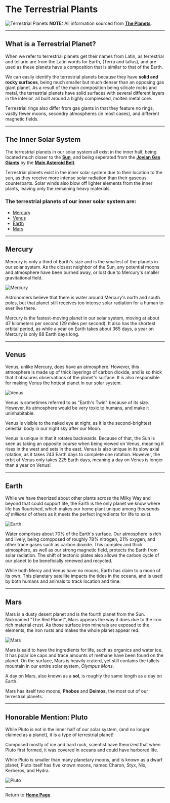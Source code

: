 # The Terrestrial Plants
![Terrestrial Planets](Terrestrial_planet_sizes2.jpg "Terrestrial Planets")
**NOTE:** All information sourced from __[The Planets](https://theplanets.org/terrestrial-planets/)__.

---
## What is a Terrestrial Planet?
When we refer to terrestrial planets get their names from Latin, as terrestrial and telluric are from the Latin words for Earth, (Terra and tallus), and are used as these planets have a composition that is similar to that of the Earth.

We can easily identify the terrestrial planets because they have **solid and rocky surfaces**, being much smaller but much denser than an opposing gas giant planet. As a result of the main composition being silicate rocks and metal, the terrestrial planets have solid surfaces with several different layers in the interior, all built around a highly compressed, molten metal core.

Terrestrial rings also differ from gas giants in that they feature no rings, vastly fewer moons, secondry atmospheres (in most cases), and different magnetic fields.

---
## The Inner Solar System
The terrestrial planets in our solar system all exist in the inner half, being located much closer to the __[Sun](SUN.md)__, and being seperated from the __[Jovian Gas Giants](GAS.md)__ by the __[Main Asteroid Belt](ASTEROID.md)__.

Terrestrial planets exist in the inner solar system due to their location to the sun, as they receive more intense solar radiation than their gaseous counterparts. Solar winds also blow off lighter elements from the inner plants, leaving only the remaining heavy materials.


### The terrestrial planets of our inner solar system are:
+ [Mercury](#mercury)
+ [Venus](#venus)
+ [Earth](#earth)
+ [Mars](#mars)
---
## Mercury
Mercury is only a third of Earth's size and is the smallest of the planets in our solar system. As the closest neighbor of the Sun, any potential moons and atmosphere have been burned away, or lost due to Mercury's smaller gravitational field.

![Mercury](planet-mercury.png "Mercury")

Astronomers believe that there is water around Mercury's north and south poles, but that planet still receives too intense solar radiation for a human to ever live there.

Mercury is the fastest-moving planet in our solar system, moving at about 47 kilometers per second (29 miles per second). It also has the shortest orbital period, as while a year on Earth takes about 365 days, a year on Mercury is only 88 Earth days long.

---
## Venus
Venus, unlike Mercury, does have an atmosphere. However, this atmosphere is made up of thick layerings of carbon dioxide, and is so thick that it obscures observations of the planet's surface. It is also responsible for making Venus the hottest planet in our solar system.

![Venus](planet-venus.png "Venus")

Venus is sometimes referred to as "Earth's Twin" because of its size. However, its atmosphere would be very toxic to humans, and make it uninhabitable. 

Venus is visible to the naked eye at night, as it is the second-brightest celestial body in our night sky after our Moon.


Venus is unique in that it rotates backwards. Because of that, the Sun is seen as taking an opposite course when being viewed on Venus, meaning it rises in the west and sets in the east. Venus is also unique in its slow axial rotation, as it takes 243 Earth days to complete one rotation. However, the orbit of Venus only takes 225 Earth days, meaning a day on Venus is longer than a year on Venus!

---
## Earth
While we have theorized about other plants across the Milky Way and beyond that could support life, the Earth is the only planet we know where life has flourished, which makes our home plant unique among *thousands of millions* of others as it meets the perfect ingredients for life to exist.

![Earth](planet-earth.png "Earth")

Water comprises about 70% of the Earth's surface. Our atmosphere is rich and lively, being compposed of roughly 78% nitrogen, 21% oxygen, and other trace gases such as carbon dioxide. This complex and thick atmosphere, as well as our strong magnetic field, protects the Earth from solar radiation. The shift of tectonic plates also allows the carbon cycle of our planet to be beneficially renewed and recycled. 

While both Mercy and Venus have no moons, Earth has claim to a moon of its own. This planetary satellite impacts the tides in the oceans, and is used by both humans and animals to track location and time.

---
## Mars
Mars is a dusty desert planet and is the fourth planet from the Sun. Nicknamed "The Red Planet", Mars appears the way it does due to the iron rich material crust. As those surface iron minerals are exposed to the elements, the iron rusts and makes the whole planet appear red.

![Mars](planet-mars.png "Mars")

Mars is said to have the ingredients for life, such as organics and water ice. It has polar ice caps and trace amounts of methane have been found on the planet. On the surface, Mars is heavily craterd, yet still contains the tallets mountain in our entire solar system, *Olympus Mons*.

A day on Mars, also known as a **sol**, is roughly the same length as a day on Earth.

Mars has itself two moons, **Phobos** and **Deimos**, the most out of our terrestrial planets.

---
## Honorable Mention: Pluto
While Pluto is not in the inner half of our solar system, (and no longer claimed as a planet), it is a type of terrestrial planet!

Composed mostly of ice and hard rock, scientist have theorized that when Pluto first formed, it was covered in oceans and could have harbored life. 

While Pluto is smaller than many planetary moons, and is known as a dwarf planet, Pluto itself has five known moons, named Charon, Styx, Nix, Kerberos, and Hydra.

![Pluto](pluto-new.png "Pluto")

---

Return to __[Home Page](README.md)__.